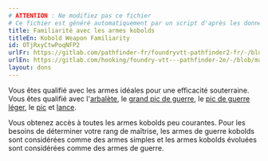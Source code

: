 ```yaml
---
# ATTENTION : Ne modifiez pas ce fichier
# Ce fichier est généré automatiquement par un script d'après les données du module Foundry VTT officiel et de sa traduction
title: Familiarité avec les armes kobolds
titleEn: Kobold Weapon Familiarity
id: OTjRxyCtwPoqNFP2
urlFr: https://gitlab.com/pathfinder-fr/foundryvtt-pathfinder2-fr/-/blob/master/data/feats/OTjRxyCtwPoqNFP2.htm
urlEn: https://gitlab.com/hooking/foundry-vtt---pathfinder-2e/-/blob/master/packs/data/feats.db/kobold-weapon-familiarity.json
layout: dons
---
```

Vous êtes qualifié avec les armes idéales pour une efficacité souterraine. Vous êtes qualifié avec l'[arbalète](../équipements/arbalète.html), le [grand pic de guerre](../équipements/grand-pic-de-guerre.html), le [pic de guerre léger](../équipements/pic-de-guerre-léger.html), le [pic](../équipements/pic-de-guerre.html) et [lance](../équipements/lance.html).

Vous obtenez accès à toutes les armes kobolds peu courantes. Pour les besoins de déterminer votre rang de maîtrise, les armes de guerre kobolds sont considérées comme des armes simples et les armes kobolds évoluées sont considérées comme des armes de guerre.
